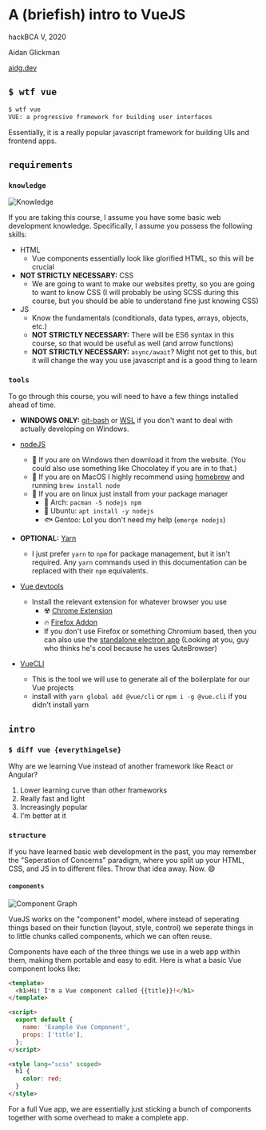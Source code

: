 # A (briefish) intro to VueJS

hackBCA V, 2020

Aidan Glickman

[aidg.dev](http://aidg.dev)

## `$ wtf vue`

```sh
$ wtf vue
VUE: a progressive framework for building user interfaces
```

Essentially, it is a really popular javascript framework for building UIs and frontend apps.

## `requirements`

### `knowledge`

![Knowledge](https://thumbs.gfycat.com/EsteemedInconsequentialBuckeyebutterfly-size_restricted.gif)

If you are taking this course, I assume you have some basic web development knowledge. Specifically, I assume you possess the following skills:

- HTML
  - Vue components essentially look like glorified HTML, so this will be crucial
- **NOT STRICTLY NECESSARY:** CSS
  - We are going to want to make our websites pretty, so you are going to want to know CSS (I will probably be using SCSS during this course, but you should be able to understand fine just knowing CSS)
- JS
  - Know the fundamentals (conditionals, data types, arrays, objects, etc.)
  - **NOT STRICTLY NECESSARY:** There will be ES6 syntax in this course, so that would be useful as well (and arrow functions)
  - **NOT STRICTLY NECESSARY:** `async/await`? Might not get to this, but it will change the way you use javascript and is a good thing to learn

### `tools`

To go through this course, you will need to have a few things installed ahead of time.

- **WINDOWS ONLY:** [git-bash](https://git-scm.com/downloads) or [WSL](https://docs.microsoft.com/en-us/windows/wsl/install-win10) if you don't want to deal with actually developing on Windows.
- [nodeJS](https://nodejs.org/en/)
  - :black_square_button: If you are on Windows then download it from the website. (You could also use something like Chocolatey if you are in to that.)
  - :apple: If you are on MacOS I highly recommend using [homebrew](https://brew.sh/) and running `brew install node`
  - :penguin: If you are on linux just install from your package manager
    - :small_red_triangle: Arch: `pacman -S nodejs npm`
    - :red_circle: Ubuntu: `apt install -y nodejs`
    - :fish: Gentoo: Lol you don't need my help (`emerge nodejs`)
- **OPTIONAL:** [Yarn](https://classic.yarnpkg.com/en/)

  - I just prefer `yarn` to `npm` for package management, but it isn't required. Any `yarn` commands used in this documentation can be replaced with their `npm` equivalents.

- [Vue devtools](https://github.com/vuejs/vue-devtools)

  - Install the relevant extension for whatever browser you use
    - :radioactive: [Chrome Extension](https://chrome.google.com/webstore/detail/vuejs-devtools/nhdogjmejiglipccpnnnanhbledajbpd)
    - :fire: [Firefox Addon](https://addons.mozilla.org/en-US/firefox/addon/vue-js-devtools/)
    - If you don't use Firefox or something Chromium based, then you can also use the [standalone electron app](https://github.com/vuejs/vue-devtools/blob/dev/packages/shell-electron) (Looking at you, guy who thinks he's cool because he uses QuteBrowser)

- [VueCLI](https://cli.vuejs.org/)
  - This is the tool we will use to generate all of the boilerplate for our Vue projects
  - install with `yarn global add @vue/cli` or `npm i -g @vue.cli` if you didn't install yarn

## `intro`

### `$ diff vue {everythingelse}`

Why are we learning Vue instead of another framework like React or Angular?

1. Lower learning curve than other frameworks
1. Really fast and light
1. Increasingly popular
1. I'm better at it

### `structure`

If you have learned basic web development in the past, you may remember the "Seperation of Concerns" paradigm, where you split up your HTML, CSS, and JS in to different files. Throw that idea away. Now. :smile:

#### `components`

![Component Graph](https://vuejs.org/images/components.png)

VueJS works on the "component" model, where instead of seperating things based on their function (layout, style, control) we seperate things in to little chunks called components, which we can often reuse.

Components have each of the three things we use in a web app within them, making them portable and easy to edit. Here is what a basic Vue component looks like:

```html
<template>
  <h1>Hi! I'm a Vue component called {{title}}!</h1>
</template>

<script>
  export default {
    name: 'Example Vue Component',
    props: ['title'],
  };
</script>

<style lang="scss" scoped>
  h1 {
    color: red;
  }
</style>
```

For a full Vue app, we are essentially just sticking a bunch of components together with some overhead to make a complete app.
